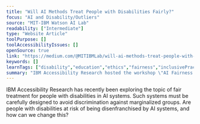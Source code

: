 ```yaml
---
title: "Will AI Methods Treat People with Disabilities Fairly?"
focus: "AI and Disability/Outliers"
source: "MIT-IBM Watson AI Lab"
readability: ["Intermediate"]
type: "Website Article"
toolPurpose: []
toolAccessibilityIssues: []
openSource: true
link: "https://medium.com/@MITIBMLab/will-ai-methods-treat-people-with-disabilities-fairly-7626b38f9cb5"
keywords: []
learnTags: ["disability","education","ethics","fairness","inclusivePractice"]
summary: "IBM Accessibility Research hosted the workshop \"AI Fairness for People with Disabilities\" as part of AI Research Week. The workshop convened a diverse group of people with disabilities, representatives of advocacy organizations, AI specialists, and accessibility researchers and practitioners from industry, government, and academia for a day of thought-provoking presentations and conversations.  "
---
```

IBM Accessibility Research has recently been exploring the topic of fair treatment for people with disabilities in AI systems. Such systems must be carefully designed to avoid discrimination against marginalized groups. Are people with disabilities at risk of being disenfranchised by AI systems, and how can we change this?
